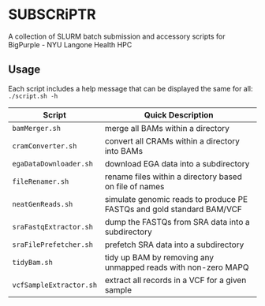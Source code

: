 # SUBSCRiPTR
A collection of SLURM batch submission and accessory scripts for BigPurple - NYU Langone Health HPC

## Usage
Each script includes a help message that can be displayed the same for all: `./script.sh -h`

| Script | Quick Description |
| --- | --- |
| `bamMerger.sh` | merge all BAMs within a directory |
| `cramConverter.sh` | convert all CRAMs within a directory into BAMs |
| `egaDataDownloader.sh` | download EGA data into a subdirectory |
| `fileRenamer.sh` | rename files within a directory based on file of names |
| `neatGenReads.sh` | simulate genomic reads to produce PE FASTQs and gold standard BAM/VCF |
| `sraFastqExtractor.sh` | dump the FASTQs from SRA data into a subdirectory |
| `sraFilePrefetcher.sh` | prefetch SRA data into a subdirectory |
| `tidyBam.sh` | tidy up BAM by removing any unmapped reads with non-zero MAPQ |
| `vcfSampleExtractor.sh` | extract all records in a VCF for a given sample |